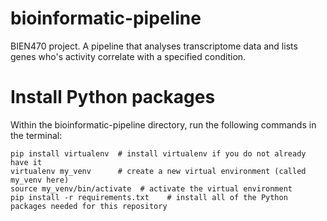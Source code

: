 # bioinformatic-pipeline
BIEN470 project. A pipeline that analyses transcriptome data and lists genes who's activity correlate with a specified condition.


# Install Python packages
Within the bioinformatic-pipeline directory, run the following commands in the terminal:
```
pip install virtualenv  # install virtualenv if you do not already have it
virtualenv my_venv      # create a new virtual environment (called my_venv here)
source my_venv/bin/activate  # activate the virtual environment
pip install -r requirements.txt    # install all of the Python packages needed for this repository
```
